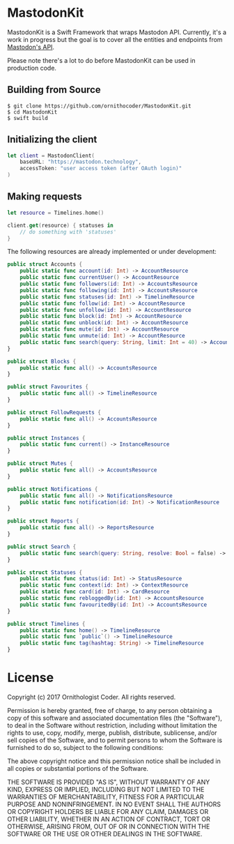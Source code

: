 # MastodonKit

MastodonKit is a Swift Framework that wraps Mastodon API. Currently, it's a work in progress but the goal is to cover all the entities and endpoints from [Mastodon's API](https://github.com/tootsuite/documentation/blob/master/Using-the-API/API.md).

Please note there's a lot to do before MastodonKit can be used in production code.

## Building from Source

```
$ git clone https://github.com/ornithocoder/MastodonKit.git
$ cd MastodonKit
$ swift build
```

## Initializing the client

```swift
let client = MastodonClient(
    baseURL: "https://mastodon.technology",
    accessToken: "user access token (after OAuth login)"
)
```

## Making requests

```swift
let resource = Timelines.home()

client.get(resource) { statuses in
    // do something with 'statuses'
}
```

The following resources are already implemented or under development:

```swift
public struct Accounts {
    public static func account(id: Int) -> AccountResource
    public static func currentUser() -> AccountResource
    public static func followers(id: Int) -> AccountsResource
    public static func following(id: Int) -> AccountsResource
    public static func statuses(id: Int) -> TimelineResource
    public static func follow(id: Int) -> AccountResource
    public static func unfollow(id: Int) -> AccountResource
    public static func block(id: Int) -> AccountResource
    public static func unblock(id: Int) -> AccountResource
    public static func mute(id: Int) -> AccountResource
    public static func unmute(id: Int) -> AccountResource
    public static func search(query: String, limit: Int = 40) -> AccountsResource
}

public struct Blocks {
    public static func all() -> AccountsResource
}

public struct Favourites {
    public static func all() -> TimelineResource
}

public struct FollowRequests {
    public static func all() -> AccountsResource
}

public struct Instances {
    public static func current() -> InstanceResource
}

public struct Mutes {
    public static func all() -> AccountsResource
}

public struct Notifications {
    public static func all() -> NotificationsResource
    public static func notification(id: Int) -> NotificationResource
}

public struct Reports {
    public static func all() -> ReportsResource
}

public struct Search {
    public static func search(query: String, resolve: Bool = false) -> ResultsResource
}

public struct Statuses {
    public static func status(id: Int) -> StatusResource
    public static func context(id: Int) -> ContextResource
    public static func card(id: Int) -> CardResource
    public static func rebloggedBy(id: Int) -> AccountsResource
    public static func favouritedBy(id: Int) -> AccountsResource
}

public struct Timelines {
    public static func home() -> TimelineResource
    public static func `public`() -> TimelineResource
    public static func tag(hashtag: String) -> TimelineResource
}
```

# License

Copyright (c) 2017 Ornithologist Coder. All rights reserved.

Permission is hereby granted, free of charge, to any person obtaining a copy of this software and associated documentation files (the "Software"), to deal in the Software without restriction, including without limitation the rights to use, copy, modify, merge, publish, distribute, sublicense, and/or sell copies of the Software, and to permit persons to whom the Software is furnished to do so, subject to the following conditions:

The above copyright notice and this permission notice shall be included in all copies or substantial portions of the Software.

THE SOFTWARE IS PROVIDED "AS IS", WITHOUT WARRANTY OF ANY KIND, EXPRESS OR IMPLIED, INCLUDING BUT NOT LIMITED TO THE WARRANTIES OF MERCHANTABILITY, FITNESS FOR A PARTICULAR PURPOSE AND NONINFRINGEMENT. IN NO EVENT SHALL THE AUTHORS OR COPYRIGHT HOLDERS BE LIABLE FOR ANY CLAIM, DAMAGES OR OTHER LIABILITY, WHETHER IN AN ACTION OF CONTRACT, TORT OR OTHERWISE, ARISING FROM, OUT OF OR IN CONNECTION WITH THE SOFTWARE OR THE USE OR OTHER DEALINGS IN THE SOFTWARE.